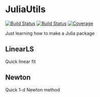 # JuliaUtils

[![Build Status](https://travis-ci.com/stecrotti/JuliaUtils.jl.svg?branch=main)](https://travis-ci.com/stecrotti/JuliaUtils.jl)
[![Build Status](https://ci.appveyor.com/api/projects/status/github/stecrotti/JuliaUtils.jl?svg=true)](https://ci.appveyor.com/project/stecrotti/JuliaUtils-jl)
[![Coverage](https://codecov.io/gh/stecrotti/JuliaUtils.jl/branch/main/graph/badge.svg)](https://codecov.io/gh/stecrotti/JuliaUtils.jl)

Just learning how to make a Julia package

## LinearLS
Quick linear fit

## Newton
Quick 1-d Newton method
